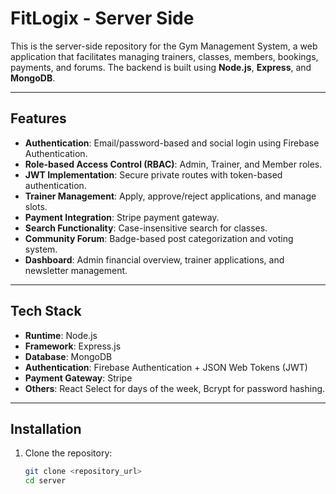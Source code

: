# FitLogix - Server Side

This is the server-side repository for the Gym Management System, a web application that facilitates managing trainers, classes, members, bookings, payments, and forums. The backend is built using **Node.js**, **Express**, and **MongoDB**.

---

## Features

- **Authentication**: Email/password-based and social login using Firebase Authentication.
- **Role-based Access Control (RBAC)**: Admin, Trainer, and Member roles.
- **JWT Implementation**: Secure private routes with token-based authentication.
- **Trainer Management**: Apply, approve/reject applications, and manage slots.
- **Payment Integration**: Stripe payment gateway.
- **Search Functionality**: Case-insensitive search for classes.
- **Community Forum**: Badge-based post categorization and voting system.
- **Dashboard**: Admin financial overview, trainer applications, and newsletter management.

---

## Tech Stack

- **Runtime**: Node.js
- **Framework**: Express.js
- **Database**: MongoDB 
- **Authentication**: Firebase Authentication + JSON Web Tokens (JWT)
- **Payment Gateway**: Stripe
- **Others**: React Select for days of the week, Bcrypt for password hashing.

---

## Installation

1. Clone the repository:
   ```bash
   git clone <repository_url>
   cd server
